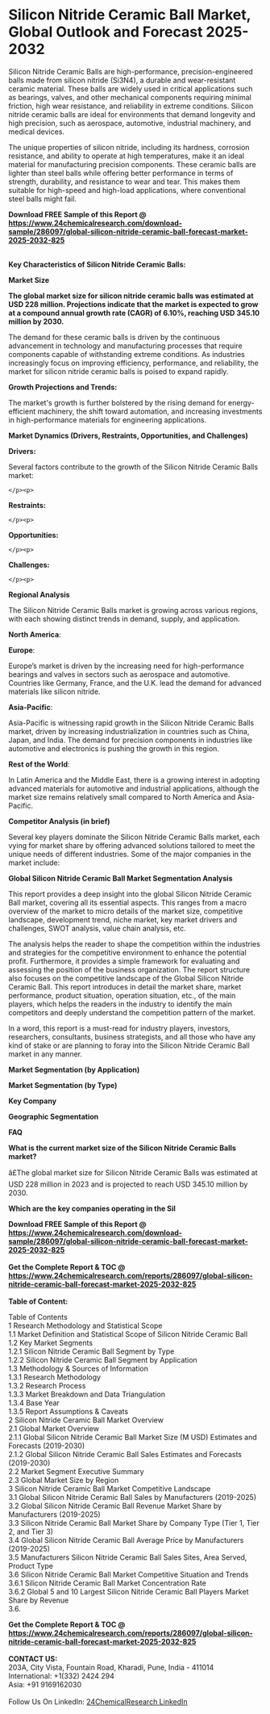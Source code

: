 <h1>Silicon Nitride Ceramic Ball Market, Global Outlook and Forecast 2025-2032</h1><p>Silicon Nitride Ceramic Balls are high-performance, precision-engineered balls made from silicon nitride (Si3N4), a durable and wear-resistant ceramic material. These balls are widely used in critical applications such as bearings, valves, and other mechanical components requiring minimal friction, high wear resistance, and reliability in extreme conditions. Silicon nitride ceramic balls are ideal for environments that demand longevity and high precision, such as aerospace, automotive, industrial machinery, and medical devices.</p><p>
</p><p>The unique properties of silicon nitride, including its hardness, corrosion resistance, and ability to operate at high temperatures, make it an ideal material for manufacturing precision components. These ceramic balls are lighter than steel balls while offering better performance in terms of strength, durability, and resistance to wear and tear. This makes them suitable for high-speed and high-load applications, where conventional steel balls might fail.</p><div><b>Download FREE Sample of this Report @ 
            <a href="https://www.24chemicalresearch.com/download-sample/286097/global-silicon-nitride-ceramic-ball-forecast-market-2025-2032-825">
            https://www.24chemicalresearch.com/download-sample/286097/global-silicon-nitride-ceramic-ball-forecast-market-2025-2032-825</a></b></div><br><p>
<strong>Key Characteristics of Silicon Nitride Ceramic Balls:</strong></p><p>
</p><p>
<strong>Market Size</strong></p><p>
</p><p><strong>The global market size for silicon nitride ceramic balls was estimated at USD 228 million. Projections indicate that the market is expected to grow at a compound annual growth rate (CAGR) of 6.10%, reaching USD 345.10 million by 2030.</strong></p><p>
</p><p>The demand for these ceramic balls is driven by the continuous advancement in technology and manufacturing processes that require components capable of withstanding extreme conditions. As industries increasingly focus on improving efficiency, performance, and reliability, the market for silicon nitride ceramic balls is poised to expand rapidly.</p><p>
<strong>Growth Projections and Trends:</strong></p><p>
</p><p>
</p><p>The market's growth is further bolstered by the rising demand for energy-efficient machinery, the shift toward automation, and increasing investments in high-performance materials for engineering applications.</p><p>
<strong>Market Dynamics (Drivers, Restraints, Opportunities, and Challenges)</strong></p><p>
<strong>Drivers:</strong></p><p>
</p><p>Several factors contribute to the growth of the Silicon Nitride Ceramic Balls market:</p><p>

	</p><p>
<strong>Restraints:</strong></p><p>

	</p><p>
<strong>Opportunities:</strong></p><p>

	</p><p>
<strong>Challenges:</strong></p><p>

	</p><p>
<strong>Regional Analysis</strong></p><p>
</p><p>The Silicon Nitride Ceramic Balls market is growing across various regions, with each showing distinct trends in demand, supply, and application.</p><p>
<strong>North America</strong>:</p><p>
</p><p>
<strong>Europe</strong>:</p><p>
</p><p>Europe’s market is driven by the increasing need for high-performance bearings and valves in sectors such as aerospace and automotive. Countries like Germany, France, and the U.K. lead the demand for advanced materials like silicon nitride.</p><p>
<strong>Asia-Pacific</strong>:</p><p>
</p><p>Asia-Pacific is witnessing rapid growth in the Silicon Nitride Ceramic Balls market, driven by increasing industrialization in countries such as China, Japan, and India. The demand for precision components in industries like automotive and electronics is pushing the growth in this region.</p><p>
<strong>Rest of the World</strong>:</p><p>
</p><p>In Latin America and the Middle East, there is a growing interest in adopting advanced materials for automotive and industrial applications, although the market size remains relatively small compared to North America and Asia-Pacific.</p><p>
<strong>Competitor Analysis (in brief)</strong></p><p>
</p><p>Several key players dominate the Silicon Nitride Ceramic Balls market, each vying for market share by offering advanced solutions tailored to meet the unique needs of different industries. Some of the major companies in the market include:</p><p>
</p><p>
<strong>Global Silicon Nitride Ceramic Ball Market Segmentation Analysis</strong></p><p>
</p><p>This report provides a deep insight into the global Silicon Nitride Ceramic Ball market, covering all its essential aspects. This ranges from a macro overview of the market to micro details of the market size, competitive landscape, development trend, niche market, key market drivers and challenges, SWOT analysis, value chain analysis, etc.</p><p>
</p><p>The analysis helps the reader to shape the competition within the industries and strategies for the competitive environment to enhance the potential profit. Furthermore, it provides a simple framework for evaluating and assessing the position of the business organization. The report structure also focuses on the competitive landscape of the Global Silicon Nitride Ceramic Ball. This report introduces in detail the market share, market performance, product situation, operation situation, etc., of the main players, which helps the readers in the industry to identify the main competitors and deeply understand the competition pattern of the market.</p><p>
</p><p>In a word, this report is a must-read for industry players, investors, researchers, consultants, business strategists, and all those who have any kind of stake or are planning to foray into the Silicon Nitride Ceramic Ball market in any manner.</p><p>
<strong>Market Segmentation (by Application)</strong></p><p>
</p><p>
<strong>Market Segmentation (by Type)</strong></p><p>
</p><p>
<strong>Key Company</strong></p><p>
</p><p>
<strong>Geographic Segmentation</strong></p><p>
</p><p>
<strong>FAQ </strong></p><p>
<strong>What is the current market size of the Silicon Nitride Ceramic Balls market?</strong></p><p>
</p><p>â£The global market size for Silicon Nitride Ceramic Balls was estimated at USD 228 million in 2023 and is projected to reach USD 345.10 million by 2030.</p><p>
<strong>Which are the key companies operating in the Sil</strong></p><div><b>Download FREE Sample of this Report @ 
            <a href="https://www.24chemicalresearch.com/download-sample/286097/global-silicon-nitride-ceramic-ball-forecast-market-2025-2032-825">
            https://www.24chemicalresearch.com/download-sample/286097/global-silicon-nitride-ceramic-ball-forecast-market-2025-2032-825</a></b></div><br><div><b>Get the Complete Report & TOC @ 
            <a href="https://www.24chemicalresearch.com/reports/286097/global-silicon-nitride-ceramic-ball-forecast-market-2025-2032-825">
            https://www.24chemicalresearch.com/reports/286097/global-silicon-nitride-ceramic-ball-forecast-market-2025-2032-825</a></b></div><br>
            <b>Table of Content:</b><p>Table of Contents<br />
1 Research Methodology and Statistical Scope<br />
1.1 Market Definition and Statistical Scope of Silicon Nitride Ceramic Ball<br />
1.2 Key Market Segments<br />
1.2.1 Silicon Nitride Ceramic Ball Segment by Type<br />
1.2.2 Silicon Nitride Ceramic Ball Segment by Application<br />
1.3 Methodology & Sources of Information<br />
1.3.1 Research Methodology<br />
1.3.2 Research Process<br />
1.3.3 Market Breakdown and Data Triangulation<br />
1.3.4 Base Year<br />
1.3.5 Report Assumptions & Caveats<br />
2 Silicon Nitride Ceramic Ball Market Overview<br />
2.1 Global Market Overview<br />
2.1.1 Global Silicon Nitride Ceramic Ball Market Size (M USD) Estimates and Forecasts (2019-2030)<br />
2.1.2 Global Silicon Nitride Ceramic Ball Sales Estimates and Forecasts (2019-2030)<br />
2.2 Market Segment Executive Summary<br />
2.3 Global Market Size by Region<br />
3 Silicon Nitride Ceramic Ball Market Competitive Landscape<br />
3.1 Global Silicon Nitride Ceramic Ball Sales by Manufacturers (2019-2025)<br />
3.2 Global Silicon Nitride Ceramic Ball Revenue Market Share by Manufacturers (2019-2025)<br />
3.3 Silicon Nitride Ceramic Ball Market Share by Company Type (Tier 1, Tier 2, and Tier 3)<br />
3.4 Global Silicon Nitride Ceramic Ball Average Price by Manufacturers (2019-2025)<br />
3.5 Manufacturers Silicon Nitride Ceramic Ball Sales Sites, Area Served, Product Type<br />
3.6 Silicon Nitride Ceramic Ball Market Competitive Situation and Trends<br />
3.6.1 Silicon Nitride Ceramic Ball Market Concentration Rate<br />
3.6.2 Global 5 and 10 Largest Silicon Nitride Ceramic Ball Players Market Share by Revenue<br />
3.6.</p><div><b>Get the Complete Report & TOC @ 
            <a href="https://www.24chemicalresearch.com/reports/286097/global-silicon-nitride-ceramic-ball-forecast-market-2025-2032-825">
            https://www.24chemicalresearch.com/reports/286097/global-silicon-nitride-ceramic-ball-forecast-market-2025-2032-825</a></b></div><br><b>CONTACT US:</b><br>
            203A, City Vista, Fountain Road, Kharadi, Pune, India - 411014<br>
            International: +1(332) 2424 294<br>
            Asia: +91 9169162030 <br><br>
            Follow Us On LinkedIn: <a href="https://www.linkedin.com/company/24chemicalresearch/">24ChemicalResearch LinkedIn</a>